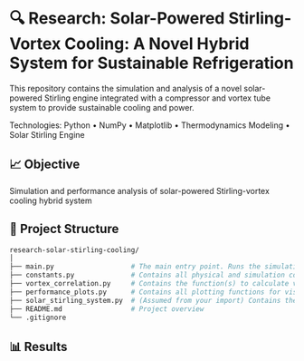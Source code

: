 # 🔍 Research: Solar-Powered Stirling-Vortex Cooling: A Novel Hybrid System for Sustainable Refrigeration
This repository contains the simulation and analysis of a novel solar-powered Stirling engine integrated with a compressor and vortex tube system to provide sustainable cooling and power.

Technologies: Python • NumPy • Matplotlib • Thermodynamics Modeling • Solar Stirling Engine 

## 📈 Objective
Simulation and performance analysis of solar-powered Stirling-vortex cooling hybrid system

## 📁 Project Structure
```bash
research-solar-stirling-cooling/
│
├── main.py                   # The main entry point. Runs the simulation, saves results, and generates all performance plots.
├── constants.py              # Contains all physical and simulation constants used throughout the project (temperatures, pressures, Cp, etc.).
├── vortex_correlation.py     # Contains the function(s) to calculate vortex tube performance/correlation.
├── performance_plots.py      # Contains all plotting functions for visualizing simulation results (I vs P, I vs CC, I vs η_tot, etc.).
├── solar_stirling_system.py  # (Assumed from your import) Contains the SolarStirlingSystem class, which models and runs the main system simulation.
├── README.md                 # Project overview   
└── .gitignore   
```

## 📊 Results
